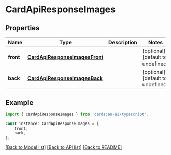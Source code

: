 # CardApiResponseImages


## Properties

Name | Type | Description | Notes
------------ | ------------- | ------------- | -------------
**front** | [**CardApiResponseImagesFront**](CardApiResponseImagesFront.md) |  | [optional] [default to undefined]
**back** | [**CardApiResponseImagesBack**](CardApiResponseImagesBack.md) |  | [optional] [default to undefined]

## Example

```typescript
import { CardApiResponseImages } from 'cardscan-ai/typescript';

const instance: CardApiResponseImages = {
    front,
    back,
};
```

[[Back to Model list]](../README.md#documentation-for-models) [[Back to API list]](../README.md#documentation-for-api-endpoints) [[Back to README]](../README.md)
